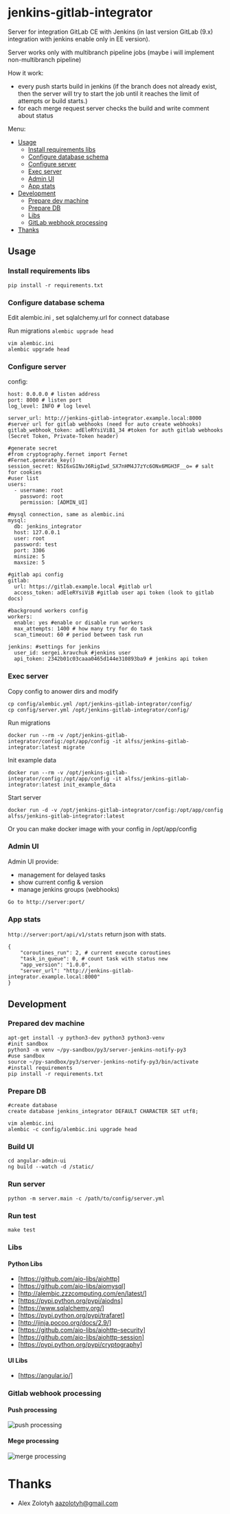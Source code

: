 # jenkins-gitlab-integrator

Server for integration GitLab CE with Jenkins (in last version GitLab (9.x) integration with jenkins enable only in EE version).

Server works only with multibranch pipeline jobs (maybe i will implement non-multibranch pipeline)

How it work:
* every  push starts build in jenkins (if the branch does not already exist, then the server will try to start the job until it reaches the limit of attempts or build starts.)
* for each merge request server checks the build and write comment about status

Menu:

* [Usage](#usage)
  * [Install requirements libs](#usage_install_libs)
  * [Configure database schema](#usage_config_db)
  * [Configure server](#usage_config_server)
  * [Exec server](#usage_exec_server)
  * [Admin UI](#usage_admin_ui)
  * [App stats](#usage_stats)
* [Development](#development)
  * [Prepare dev machine](#development_prepare_dev)
  * [Prepare DB](#development_db)
  * [Libs](#development_libs)
  * [GitLab webhook processing](#development_gitlab_webhook)
* [Thanks](#thanks)


## <a name="usage"></a> Usage

### <a name="usage_install_libs"></a> Install requirements libs
```
pip install -r requirements.txt
```

### <a name="usage_config_db"></a> Configure database schema

Edit alembic.ini , set sqlalchemy.url for connect database

Run migrations `alembic upgrade head`

```
vim alembic.ini
alembic upgrade head
```

### <a name="usage_config_server"></a> Configure server

config:
```
host: 0.0.0.0 # listen address
port: 8000 # listen port
log_level: INFO # log level

server_url: http://jenkins-gitlab-integrator.example.local:8000 #server url for gitlab webhooks (need for auto create webhooks)
gitlab_webhook_token: adEleRYsiViB1_34 #token for auth gitlab webhooks (Secret Token, Private-Token header)

#generate secret
#from cryptography.fernet import Fernet
#Fernet.generate_key()
session_secret: N5I6xGINvJ6RigIwd_SX7nHM4J7zYc6ONx6MGH3F__o= # salt for cookies
#user list
users:
  - username: root
    password: root
    permission: [ADMIN_UI]

#mysql connection, same as alembic.ini
mysql:
  db: jenkins_integrator
  host: 127.0.0.1
  user: root
  password: test
  port: 3306
  minsize: 5
  maxsize: 5

#gitlab api config
gitlab:
  url: https://gitlab.example.local #gitlab url
  access_token: adEleRYsiViB #gitlab user api token (look to gitlab docs)

#background workers config
workers:
  enable: yes #enable or disable run workers
  max_attempts: 1400 # how many try for do task
  scan_timeout: 60 # period between task run

jenkins: #settings for jenkins
  user_id: sergei.kravchuk #jenkins user
  api_token: 2342b01c03caaa0465d144e310893ba9 # jenkins api token
```

### <a name="usage_exec_server"></a> Exec server

Copy config to anower dirs and modify
```
cp config/alembic.yml /opt/jenkins-gitlab-integrator/config/
cp config/server.yml /opt/jenkins-gitlab-integrator/config/
```

Run migrations
```
docker run --rm -v /opt/jenkins-gitlab-integrator/config:/opt/app/config -it alfss/jenkins-gitlab-integrator:latest migrate
```

Init example data
```
docker run --rm -v /opt/jenkins-gitlab-integrator/config:/opt/app/config -it alfss/jenkins-gitlab-integrator:latest init_example_data
```

Start server
```
docker run -d -v /opt/jenkins-gitlab-integrator/config:/opt/app/config alfss/jenkins-gitlab-integrator:latest
```

Or you can make docker image with your config in /opt/app/config

### <a name="usage_admin_ui"></a> Admin UI

Admin UI provide:
 * management for delayed tasks
 * show current config & version
 * manage jenkins groups (webhooks)

```
Go to http://server:port/
```

### <a name="usage_stats"></a> App stats

`http://server:port/api/v1/stats` return json with stats.

```
{
    "coroutines_run": 2, # current execute coroutines
    "task_in_queue": 0, # count task with status new
    "app_version": "1.0.0",
    "server_url": "http://jenkins-gitlab-integrator.example.local:8000"
}
```

## <a name="development"></a> Development

### <a name="development_prepare_dev"></a>  Prepared dev machine
```
apt-get install -y python3-dev python3 python3-venv
#init sandbox
python3 -m venv ~/py-sandbox/py3/server-jenkins-notify-py3
#use sandbox
source ~/py-sandbox/py3/server-jenkins-notify-py3/bin/activate
#install requirements
pip install -r requirements.txt
```

### <a name="development_db"></a> Prepare DB
```
#create database
create database jenkins_integrator DEFAULT CHARACTER SET utf8;

vim alembic.ini
alembic -c config/alembic.ini upgrade head
```

### Build UI
```
cd angular-admin-ui
ng build --watch -d /static/
```

### Run server
```
python -m server.main -c /path/to/config/server.yml
```

### Run test
```
make test
```

### <a name="development_libs"></a> Libs

#### Python Libs
* [https://github.com/aio-libs/aiohttp]
* [https://github.com/aio-libs/aiomysql]
* [http://alembic.zzzcomputing.com/en/latest/]
* [https://pypi.python.org/pypi/aiodns]
* [https://www.sqlalchemy.org/]
* [https://pypi.python.org/pypi/trafaret]
* [http://jinja.pocoo.org/docs/2.9/]
* [https://github.com/aio-libs/aiohttp-security]
* [https://github.com/aio-libs/aiohttp-session]
* [https://pypi.python.org/pypi/cryptography]

#### UI Libs
* [https://angular.io/]

### <a name="development_gitlab_webhook"></a> Gitlab webhook processing

#### Push processing

![push processing](docs/images/jenkins-integrator-gitlab-webhook-push.jpg)

#### Mege processing

![merge processing](docs/images/jenkins-integrator-gitlab-webhook-merge.jpg)


# <a name="thanks"></a> Thanks

* Alex Zolotyh <aazolotyh@gmail.com>
